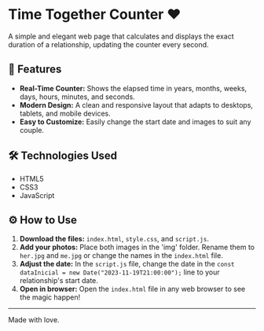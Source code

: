 # Time Together Counter ❤️

A simple and elegant web page that calculates and displays the exact duration of a relationship, updating the counter every second.

## 🚀 Features

- **Real-Time Counter:** Shows the elapsed time in years, months, weeks, days, hours, minutes, and seconds.
- **Modern Design:** A clean and responsive layout that adapts to desktops, tablets, and mobile devices.
- **Easy to Customize:** Easily change the start date and images to suit any couple.

## 🛠️ Technologies Used

- HTML5
- CSS3
- JavaScript

## ⚙️ How to Use

1.  **Download the files:** `index.html`, `style.css`, and `script.js`.
2.  **Add your photos:** Place both images in the 'img' folder. Rename them to `her.jpg` and `me.jpg` or change the names in the `index.html` file.
3.  **Adjust the date:** In the `script.js` file, change the date in the `const dataInicial = new Date("2023-11-19T21:00:00");` line to your relationship's start date.
4.  **Open in browser:** Open the `index.html` file in any web browser to see the magic happen!

---
Made with love.
